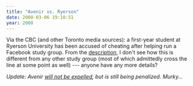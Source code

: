 ```yaml
---
title: "Avenir vs. Ryerson"
date: 2008-03-06 19:10:51
year: 2008
---
```

Via the CBC (and other Toronto media sources): a first-year student at Ryerson University has been accused of cheating after helping run a Facebook study group.  From the <a href="http://www.cbc.ca/canada/toronto/story/2008/03/06/facebook-study.html">description</a>, I don't see how this is different from any other study group (most of which admittedly cross the line at some point as well) --- anyone have any more details?

<em>Update: Avenir <a href="http://www.cbc.ca/canada/toronto/story/2008/03/18/facebook-avenir.html">will not be expelled</a>, but is still being penalized.  Murky...
</em>
